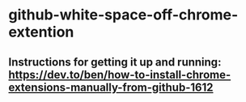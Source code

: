 # github-white-space-off-chrome-extention
## Instructions for getting it up and running: https://dev.to/ben/how-to-install-chrome-extensions-manually-from-github-1612
